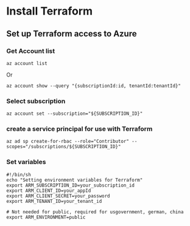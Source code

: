 # Install Terraform

## Set up Terraform access to Azure

### Get Account list 
```
az account list
```
Or 
```
az account show --query "{subscriptionId:id, tenantId:tenantId}"
```
### Select subscription
```
az account set --subscription="${SUBSCRIPTION_ID}"
```
### create a service principal for use with Terraform
```
az ad sp create-for-rbac --role="Contributor" --scopes="/subscriptions/${SUBSCRIPTION_ID}"
```

### Set variables
```
#!/bin/sh
echo "Setting environment variables for Terraform"
export ARM_SUBSCRIPTION_ID=your_subscription_id
export ARM_CLIENT_ID=your_appId
export ARM_CLIENT_SECRET=your_password
export ARM_TENANT_ID=your_tenant_id

# Not needed for public, required for usgovernment, german, china
export ARM_ENVIRONMENT=public
```
